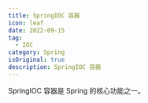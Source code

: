 ```yaml
---
title: SpringIOC 容器
icon: leaf 
date: 2022-09-15
tag: 
  - IOC
category: Spring
isOriginal: true
description: SpringIOC 容器
---
```


SpringIOC 容器是 Spring 的核心功能之一。
<!-- more -->

